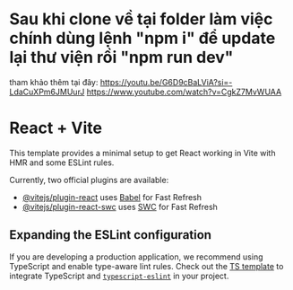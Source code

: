 # Sau khi clone về tại folder làm việc chính dùng lệnh "npm i" để update lại thư viện rồi "npm run dev"
tham khảo thêm tại đây: https://youtu.be/G6D9cBaLViA?si=-LdaCuXPm6JMUurJ
https://www.youtube.com/watch?v=CgkZ7MvWUAA 

# React + Vite

This template provides a minimal setup to get React working in Vite with HMR and some ESLint rules.

Currently, two official plugins are available:

- [@vitejs/plugin-react](https://github.com/vitejs/vite-plugin-react/blob/main/packages/plugin-react/README.md) uses [Babel](https://babeljs.io/) for Fast Refresh
- [@vitejs/plugin-react-swc](https://github.com/vitejs/vite-plugin-react-swc) uses [SWC](https://swc.rs/) for Fast Refresh

## Expanding the ESLint configuration

If you are developing a production application, we recommend using TypeScript and enable type-aware lint rules. Check out the [TS template](https://github.com/vitejs/vite/tree/main/packages/create-vite/template-react-ts) to integrate TypeScript and [`typescript-eslint`](https://typescript-eslint.io) in your project.
